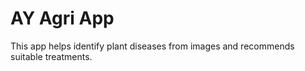 # AY Agri App
This app helps identify plant diseases from images and recommends suitable treatments.